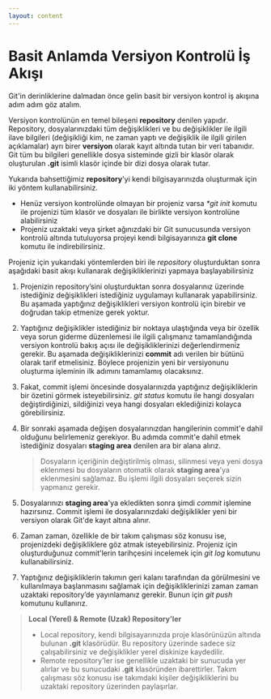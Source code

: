 ```yaml
---
layout: content
---
```


# Basit Anlamda Versiyon Kontrolü İş Akışı

Git'in derinliklerine dalmadan önce gelin basit bir versiyon kontrol iş akışına adım adım göz atalım.

Versiyon kontrolünün en temel bileşeni **repository** denilen yapıdır. Repository, dosyalarınızdaki tüm değişiklikleri ve bu değişiklikler ile ilgili ilave bilgileri \(değişikliği kim, ne zaman yaptı ve değişiklik ile ilgili girilen açıklamalar\) ayrı birer **versiyon** olarak kayıt altında tutan bir veri tabanıdır. Git tüm bu bilgileri genellikle dosya sisteminde gizli bir klasör olarak oluşturulan **.git** isimli klasör içinde bir dizi dosya olarak tutar.

Yukarıda bahsettiğimiz **repository**'yi kendi bilgisayarınızda oluşturmak için iki yöntem kullanabilirsiniz.

* Henüz versiyon kontrolünde olmayan bir projeniz varsa _\*git init_ komutu ile projenizi tüm klasör ve dosyaları ile birlikte versiyon kontrolüne alabilirsiniz
* Projeniz uzaktaki veya şirket ağınızdaki bir Git sunucusunda versiyon kontrolü altında tutuluyorsa projeyi kendi bilgisayarınıza **git clone** komutu ile indirebilirsiniz.

Projeniz için yukarıdaki yöntemlerden biri ile _repository_ oluşturduktan sonra aşağıdaki basit akışı kullanarak değişikliklerinizi yapmaya başlayabilirsiniz

1. Projenizin repository’sini oluşturduktan sonra dosyalarınız üzerinde istediğiniz değişiklikleri istediğiniz uygulamayı kullanarak yapabilirsiniz. Bu aşamada yaptığınız değişiklikleri versiyon kontrolü için birebir ve doğrudan takip etmenize gerek yoktur.
2. Yaptığınız değişiklikler istediğiniz bir noktaya ulaştığında veya bir özellik veya sorun giderme düzenlemesi ile ilgili çalışmanız tamamlandığında versiyon kontrolü bakış açısı ile değişikliklerinizi değerlendirmeniz gerekir. Bu aşamada değişikliklerinizi **commit** adı verilen bir bütünü olarak tarif etmelisiniz. Böylece projenizin yeni bir versiyonunu oluşturma işleminin ilk adımını tamamlamış olacaksınız.
3. Fakat, commit işlemi öncesinde dosyalarınızda yaptığınız değişikliklerin bir özetini görmek isteyebilirsiniz. _git status_ komutu ile hangi dosyaları değiştirdiğinizi, sildiğinizi veya hangi dosyaları eklediğinizi kolayca görebilirsiniz.
4. Bir sonraki aşamada değişen dosyalarınızdan hangilerinin commit'e dahil olduğunu belirlemeniz gerekiyor. Bu adımda commit'e dahil etmek istediğiniz dosyaları **staging area** denilen ara bir alana alırız.

   > Dosyaların içeriğinin değiştirilmiş olması, silinmesi veya yeni dosya eklenmesi bu dosyaların otomatik olarak **staging area**'ya eklenmesini sağlamaz. Bu işlemi ilgili dosyaları seçerek sizin yapmanız gerekir.

5. Dosyalarınızı **staging area**'ya  ekledikten sonra şimdi _commit_ işlemine hazırsınız. Commit işlemi ile dosyalarınızdaki değişiklikler yeni bir versiyon olarak Git'de kayıt altına alınır.
6. Zaman zaman, özellikle de bir takım çalışması söz konusu ise, projenizdeki değişikliklere göz atmak isteyebilirsiniz. Projeniz için oluşturduğunuz commit'lerin tarihçesini incelemek için _git log_ komutunu kullanabilirsiniz.
7. Yaptığınız değişikliklerin takımın geri kalanı tarafından da görülmesini ve kullanılmaya başlanmasını sağlamak için değişikliklerinizi zaman zaman uzaktaki repository’de yayınlamanız gerekir. Bunun için _git push_ komutunu kullanırız.

> **Local \(Yerel\) & Remote \(Uzak\) Repository'ler**
>
> * Local repository, kendi bilgisayarınızda proje klasörünüzün altında bulunan **.git** klasörüdür. Bu repository üzerinde sadece siz çalışabilirsiniz ve değişiklikler yerel diskinize kaydedilir.
> * Remote repository'ler ise  genellikle uzaktaki bir sunucuda yer alırlar ve bu sunucudaki **.git** klasöründen ibarettirler. Takım çalışması söz konusu ise takımdaki kişiler değişikliklerini bu uzaktaki repository üzerinden paylaşırlar.
